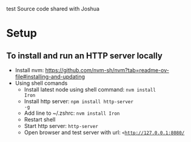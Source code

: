 test
Source code shared with Joshua

<H1>Setup</H1>

<H2>To install and run an HTTP server locally</H2>

* Install nvm:  https://github.com/nvm-sh/nvm?tab=readme-ov-file#installing-and-updating<br>
* Using shell comands<br>
    * Install latest node using shell command:  <code>nvm install Iron</code><br>
    * Install http server:  <code>npm install http-server -g</code><br>
    * Add line to ~/.zshrc:  <code>nvm install Iron</code><br>
    * Restart shell
    * Start http server:  <code>http-server</code>
    * Open browser and test server with url:  <code><http://127.0.0.1:8080/</code>